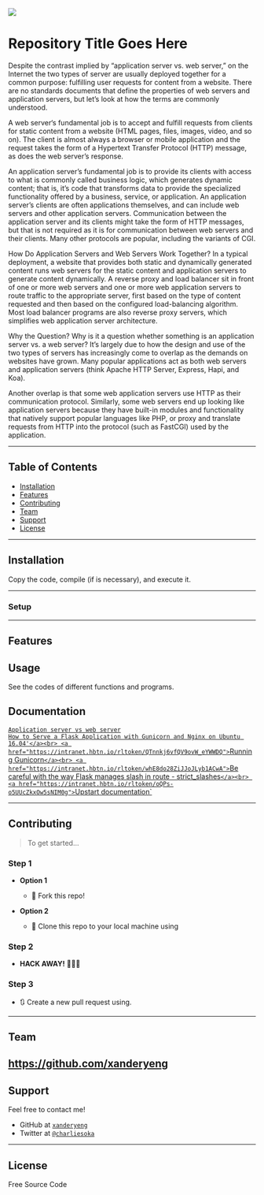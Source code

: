 <img src="https://holbertonintranet.s3.amazonaws.com/uploads/medias/2018/9/c7d1ed0a2e10d1b4e9b3.jpg?X-Amz-Algorithm=AWS4-HMAC-SHA256&X-Amz-Credential=AKIARDDGGGOUWMNL5ANN%2F20201005%2Fus-east-1%2Fs3%2Faws4_request&X-Amz-Date=20201005T214356Z&X-Amz-Expires=86400&X-Amz-SignedHeaders=host&X-Amz-Signature=e38282225068b25c0f036f6e9f1086cf623d7a4bc02459c2ef5d330fe72ee7b7">

# Repository Title Goes Here

Despite the contrast implied by “application server vs. web server,” on the Internet the two types of server are usually deployed together for a common purpose: fulfilling user requests for content from a website. There are no standards documents that define the properties of web servers and application servers, but let’s look at how the terms are commonly understood.

A web server‘s fundamental job is to accept and fulfill requests from clients for static content from a website (HTML pages, files, images, video, and so on). The client is almost always a browser or mobile application and the request takes the form of a Hypertext Transfer Protocol (HTTP) message, as does the web server’s response.

An application server’s fundamental job is to provide its clients with access to what is commonly called business logic, which generates dynamic content; that is, it’s code that transforms data to provide the specialized functionality offered by a business, service, or application. An application server’s clients are often applications themselves, and can include web servers and other application servers. Communication between the application server and its clients might take the form of HTTP messages, but that is not required as it is for communication between web servers and their clients. Many other protocols are popular, including the variants of CGI.

How Do Application Servers and Web Servers Work Together?
In a typical deployment, a website that provides both static and dynamically generated content runs web servers for the static content and application servers to generate content dynamically. A reverse proxy and load balancer sit in front of one or more web servers and one or more web application servers to route traffic to the appropriate server, first based on the type of content requested and then based on the configured load-balancing algorithm. Most load balancer programs are also reverse proxy servers, which simplifies web application server architecture.

Why the Question?
Why is it a question whether something is an application server vs. a web server? It’s largely due to how the design and use of the two types of servers has increasingly come to overlap as the demands on websites have grown. Many popular applications act as both web servers and application servers (think Apache HTTP Server, Express, Hapi, and Koa).

Another overlap is that some web application servers use HTTP as their communication protocol. Similarly, some web servers end up looking like application servers because they have built-in modules and functionality that natively support popular languages like PHP, or proxy and translate requests from HTTP into the protocol (such as FastCGI) used by the application.



---

## Table of Contents

- [Installation](#installation)
- [Features](#features)
- [Contributing](#contributing)
- [Team](#team)
- [Support](#support)
- [License](#license)


---

## Installation

Copy the code, compile (if is necessary), and execute it.

---

### Setup

---

## Features
## Usage

See the codes of different functions and programs.

## Documentation

<a href="https://intranet.hbtn.io/rltoken/RerpYBxsgrpIorHjbDgulw">`Application server vs web server`</a><br>
<a href="https://intranet.hbtn.io/rltoken/uosy5QXdMbDPA1tFTR1eoA">`How to Serve a Flask Application with Gunicorn and Nginx on Ubuntu 16.04'</a><br>
<a href="https://intranet.hbtn.io/rltoken/QTnnkj6vfQV9ovW_eYWWDQ">`Running Gunicorn`</a><br>
<a href="https://intranet.hbtn.io/rltoken/whE8do28ZiJJoJLyb1ACwA">`Be careful with the way Flask manages slash in route - strict_slashes`</a><br>
<a href="https://intranet.hbtn.io/rltoken/oQPs-o5UUcZkxOw5sNIM0g">`Upstart documentation`</a><br>

---

## Contributing

> To get started...

### Step 1

- **Option 1**
    - 🍴 Fork this repo!

- **Option 2**
    - 👯 Clone this repo to your local machine using

### Step 2

- **HACK AWAY!** 🔨🔨🔨

### Step 3

- 🔃 Create a new pull request using.
---

## Team

https://github.com/xanderyeng
---

## Support

Feel free to contact me!

- GitHub at <a href="https://github.com/xanderyeng">`xanderyeng`</a>
- Twitter at <a href="https://twitter.com/charliesoka">`@charliesoka`</a>
---

## License

Free Source Code
